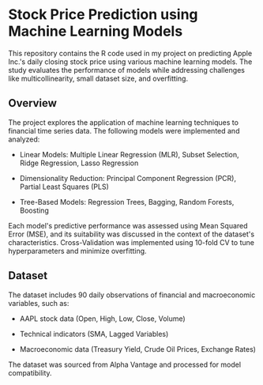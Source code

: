 # Stock Price Prediction using Machine Learning Models

This repository contains the R code used in my project on predicting Apple Inc.'s daily closing stock price using various machine learning models. The study evaluates the performance of models while addressing challenges like multicollinearity, small dataset size, and overfitting.

## Overview

The project explores the application of machine learning techniques to financial time series data. The following models were implemented and analyzed:

- Linear Models: Multiple Linear Regression (MLR), Subset Selection, Ridge Regression, Lasso Regression

- Dimensionality Reduction: Principal Component Regression (PCR), Partial Least Squares (PLS)

- Tree-Based Models: Regression Trees, Bagging, Random Forests, Boosting

Each model's predictive performance was assessed using Mean Squared Error (MSE), and its suitability was discussed in the context of the dataset's characteristics. Cross-Validation was implemented using 10-fold CV to tune hyperparameters and minimize overfitting.

## Dataset

The dataset includes 90 daily observations of financial and macroeconomic variables, such as:

- AAPL stock data (Open, High, Low, Close, Volume)

- Technical indicators (SMA, Lagged Variables)

- Macroeconomic data (Treasury Yield, Crude Oil Prices, Exchange Rates)

The dataset was sourced from Alpha Vantage and processed for model compatibility.















